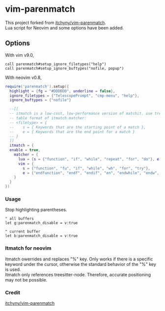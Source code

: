 # vim-parenmatch

This project forked from [itchyny/vim-parenmatch](https://github.com/itchyny/vim-parenmatch).  
Lua script for Neovim and some options have been added.

## Options

With vim v9.0,

```vim
call parenmatch#setup_ignore_filetypes("help")
call parenmatch#setup_ignore_buftypes("nofile, popup")
```

With neovim v0.8,

```lua
require('parenmatch').setup({
  highlight = {fg = "#DDDDDD", underline = false},
  ignore_filetypes = {"TelescopePrompt", "cmp-menu", "help"},
  ignore_buftypes = {"nofile"}

  --[[
  -- itmatch is a low-cost, low-performance version of matchit. use treesitter-node
  -- table format of itmatch.matcher:
  -- <filetype> = {
  --    s = { Keywords that are the starting point of a match },
  --    e = { Keywords that are the end point for a match }
  -- }
  ]]
  itmatch = {
  enable = true,
    matcher = {
      lua = {s = {"function", "if", "while", "repeat", "for", "do"}, e = {"end", "until"}},
      vim = {
        s = {"function", "fu", "if", "while", "wh", "for", "try"},
        e = {"endfunction", "endf", "endif", "en", "endwhile", "endw", "endfor", "endfo", "endtry", "endt"}
    }
  }
})

```

### Usage

Stop highlighting parentheses.

```
" all buffers
let g:parenmatch_disable = v:true

" current buffer
let b:parenmatch_disable = v:true
```

### Itmatch for neovim

Itmatch owerrides and replaces "%" key. Only works if there is a specific keyword under the cursor, otherwise the standard behavior of the "%" key is used.  
Itmatch only references treesitter-node. Therefore, accurate positioning may not be possible.

### Credit

[itchyny/vim-parenmatch](https://github.com/itchyny/vim-parenmatch)
